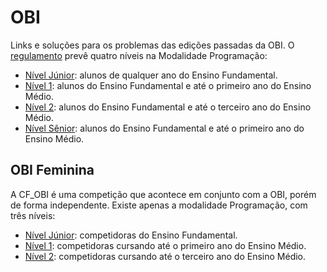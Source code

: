 # OBI

Links e soluções para os problemas das edições passadas da OBI. O [regulamento](https://olimpiada.ic.unicamp.br/info/regulamento/) prevê quatro níveis na Modalidade
Programação:

- [Nível Júnior](jr.md): alunos de qualquer ano do Ensino Fundamental.
- [Nível 1](n1.md): alunos do Ensino Fundamental e até o primeiro ano do Ensino Médio.
- [Nível 2](n2.md): alunos do Ensino Fundamental e até o terceiro ano do Ensino Médio.
- [Nível Sênior](senior.md): alunos do Ensino Fundamental e até o primeiro ano do Ensino Médio.

## OBI Feminina

A CF_OBI é uma competição que acontece em conjunto com a OBI, porém de forma independente. Existe apenas a modalidade Programação, com três níveis:

- [Nível Júnior](cf_jr.md): competidoras do Ensino Fundamental.
- [Nível 1](cf_n1.md): competidoras cursando até o primeiro ano do Ensino Médio.
- [Nível 2](cf_n2.md): competidoras cursando até o terceiro ano do Ensino Médio.
